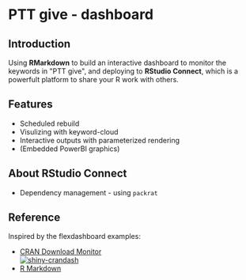 # PTT give - dashboard

## Introduction

Using **RMarkdown** to build an interactive dashboard to monitor the keywords in "PTT give", and deploying to **RStudio Connect**, which is a powerfult platform to share your R work with others.

## Features

- Scheduled rebuild
- Visulizing with keyword-cloud
- Interactive outputs with parameterized rendering
- (Embedded PowerBI graphics)

## About RStudio Connect

- Dependency management - using `packrat`

## Reference

Inspired by the flexdashboard examples:

- [CRAN Download Monitor](https://github.com/rstudio/flexdashboard/tree/master/inst/examples/crandash)  
  [![shiny-crandash](http://rmarkdown.rstudio.com/flexdashboard/images/shiny-cran-dash.png)](https://jjallaire.shinyapps.io/shiny-crandash/)
- [R Markdown](http://rmarkdown.rstudio.com/)
